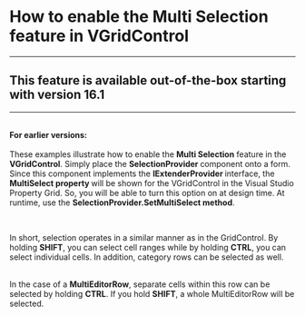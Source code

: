 
# How to enable the Multi Selection feature in VGridControl
---
## This feature is available out-of-the-box starting with version 16.1
---
<br><strong>For earlier versions:</strong><br><br>These examples illustrate how to enable the <strong>Multi Selection</strong> feature in the <strong>VGridControl</strong>. Simply place the <strong>SelectionProvider </strong>component onto a form. Since this component implements the <strong>IExtenderProvider </strong>interface, the <strong>MultiSelect </strong><strong>property </strong>will be shown for the VGridControl in the Visual Studio Property Grid. So, you will be able to turn this option on at design time. At runtime, use the <strong>SelectionProvider.SetMultiSelect method</strong>.</p>
<br>
<p>In short, selection operates in a similar manner as in the GridControl. By holding <strong>SHIFT</strong>, you can select cell ranges while by holding <strong>CTRL</strong>, you can select individual cells. In addition, category rows can be selected as well.</p>
<p><br> In the case of a <strong>MultiEditorRow</strong>, separate cells within this row can be selected by holding <strong>CTRL</strong>. If you hold <strong>SHIFT</strong>, a whole MultiEditorRow will be selected.</p>

<br/>


